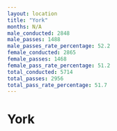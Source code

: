 ```yaml
---
layout: location
title: "York"
months: N/A
male_conducted: 2848
male_passes: 1488
male_passes_rate_percentage: 52.2
female_conducted: 2865
female_passes: 1468
female_pass_rate_percentage: 51.2
total_conducted: 5714
total_passes: 2956
total_pass_rate_percentage: 51.7
---
```


# York
